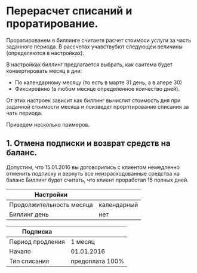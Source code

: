 # Перерасчет списаний и проратирование.
Проратированем в биллинге считаетя расчет стоимоси услуги за часть заданного периода. 
В рассчетах учавствубют следующеи величины (определяются в настройках).  

В настройках биллинг предлагается выбрать, как саитема будет конвертировать месяц в дни:
* По календарному месяцу (то есть в марте 31 день, а в апере 30)
* Фиксировнно (в любом месяце определенное коичество дней). 

От этих настроек зависит как биллинг вычислит стоимость дня при заданной стоимости месяца и поизведет прорптирование списания за чать периода.

Приведем несколько примеров. 

## 1. Отмена подписки и возврат средств на баланс.

Допустим, что 15.01.2016 вы договорились с клиентом немедленно отменить подписку и вернуть все неизрасходованные средства на баланс
Биллинг будет считать, что клиент проработал 15 полных дней. 

| Настройки  ||
| -- | -- |
| Продолжительность месяца| календарный |
| Биллинг день | нет |

| Подписка  ||
| -- | -- |
| Период продления | 1 месяц |
| Начало | 01.01.2016 |
| Тип списания | предоплата 100% |






